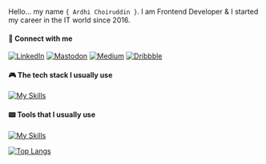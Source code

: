 

Hello... my name `{ Ardhi Choiruddin }`. I am Frontend Developer & I started my career in the IT world since 2016.

#### &#128301; Connect with me
[![LinkedIn](https://img.shields.io/badge/linkedin-%230077B5.svg?style=for-the-badge&logo=linkedin&logoColor=white)](https://www.linkedin.com/in/ardhi-choiruddin/) [![Mastodon](https://img.shields.io/badge/-MASTODON-%232B90D9?style=for-the-badge&logo=mastodon&logoColor=white)](https://me.dm/@ardhicho) [![Medium](https://img.shields.io/badge/Medium-12100E?style=for-the-badge&logo=medium&logoColor=white)](https://blog.ardhicorp.com/) [![Dribbble](https://img.shields.io/badge/Dribbble-EA4C89?style=for-the-badge&logo=dribbble&logoColor=white)]()

#### &#127918; The tech stack I usually use
[![My Skills](https://skillicons.dev/icons?i=js,react,prisma,nodejs,nextjs,sass,firebase,tailwind,ts,redux&perline=8)](https://dribbble.com/ardhichoiruddin)

#### &#128223; Tools that I usually use
[![My Skills](https://skillicons.dev/icons?i=vscode,gitlab,github,git,figma,codepen,docker,vercel,netlify&perline=8)]()

[![Top Langs](https://github-readme-stats.vercel.app/api/top-langs/?username=ardhichoiruddin&hide_progress=true)](https://github.com/ardhichoiruddin/github-readme-stats)

